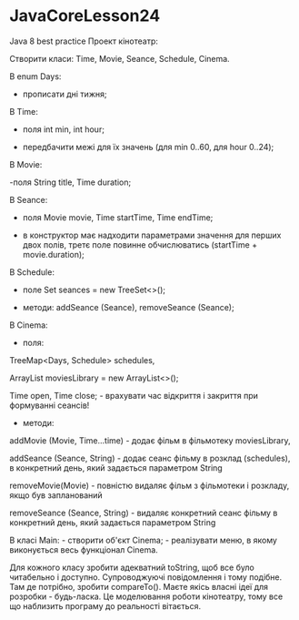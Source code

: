 # JavaCoreLesson24
Java 8 best practice
Проект кінотеатр:

Створити класи: Time, Movie, Seance, Schedule, Cinema. 

В enum Days:

- прописати дні тижня; 

В Time:

- поля int min, int hour;

- передбачити межі для їх значень (для min 0..60, для hour 0..24); 

В Movie:

-поля String title, Time duration; 

В Seance:

- поля Movie movie, Time startTime, Time endTime;

- в конструктор має надходити параметрами значення для перших двох полів, третє поле повинне обчислюватись (startTime + movie.duration);

В Schedule:

- поле Set<Seance> seances = new TreeSet<>();

- методи: addSeance (Seance), removeSeance (Seance); 


В Cinema:

- поля:

TreeMap<Days, Schedule> schedules,

ArrayList<Movie> moviesLibrary = new ArrayList<>(); 

Time open, Time close; - врахувати час відкриття і закриття при формуванні сеансів!

- методи:

addMovie (Movie, Time...time)  - додає фільм в фільмотеку moviesLibrary,

addSeance (Seance, String) - додає сеанс фільму в розклад (schedules), в конкретний день, який задається параметром String 

removeMovie(Movie) - повністю видаляє фільм з фільмотеки і розкладу, якщо був запланований

removeSeance (Seance, String)  - видаляє конкретний сеанс фільму в конкретний день, який задається параметром String 


В класі Main: - створити об'єкт Cinema; - реалізувати меню, в якому виконується весь функціонал Cinema. 

Для кожного класу зробити адекватний toString, щоб все було читабельно і доступно. Супроводжуючі повідомлення і тому подібне. Там де потрібно, зробити compareTo(). Маєте якісь власні ідеї для розробки - будь-ласка. Це моделювання роботи кінотеатру, тому все що наблизить програму до реальності вітається. 

